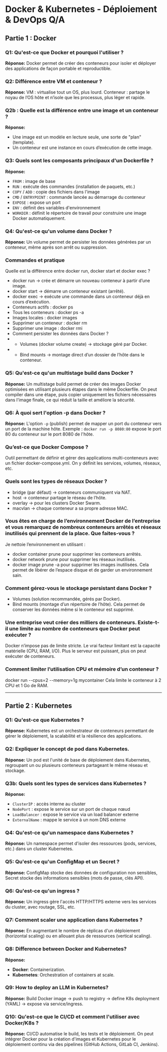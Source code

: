 
# Docker & Kubernetes - Déploiement & DevOps Q/A

## Partie 1 : Docker

### Q1: Qu'est-ce que Docker et pourquoi l'utiliser ?
**Réponse:**
Docker permet de créer des conteneurs pour isoler et déployer des applications de façon portable et reproductible.

### Q2: Différence entre VM et conteneur ?
**Réponse:**
VM : virtualise tout un OS, plus lourd. 
Conteneur : partage le noyau de l’OS hôte et n’isole que les processus, plus léger et rapide.
### Q2b : Quelle est la différence entre une image et un conteneur ?
**Réponse:**
- Une image est un modèle en lecture seule, une sorte de "plan" (template).
- Un conteneur est une instance en cours d’exécution de cette image.

### Q3: Quels sont les composants principaux d'un Dockerfile ?
**Réponse:**
- `FROM` : image de base
- `RUN` : exécute des commandes (installation de paquets, etc.)
- `COPY` / `ADD` : copie des fichiers dans l'image
- `CMD` / `ENTRYPOINT` : commande lancée au démarrage du conteneur
- `EXPOSE` : expose un port
- `ENV` : définit des variables d'environnement
- `WORKDIR` : définit le répertoire de travail
pour construire une image Docker automatiquement.

### Q4: Qu'est-ce qu'un volume dans Docker ?
**Réponse:**
Un volume permet de persister les données générées par un conteneur, même après son arrêt ou suppression.

### Commandes et pratique
 Quelle est la différence entre docker run, docker start et docker exec ?

- docker run → crée et démarre un nouveau conteneur à partir d’une image.
- docker start → démarre un conteneur existant (arrêté).
- docker exec → exécute une commande dans un conteneur déjà en cours d’exécution.
- Conteneurs actifs : docker ps
- Tous les conteneurs : docker ps -a
- Images locales : docker images
- Supprimer un conteneur : docker rm <id>
- Supprimer une image : docker rmi <id>
- Comment persister les données dans Docker ?
- - Volumes (docker volume create) → stockage géré par Docker.
- - Bind mounts → montage direct d’un dossier de l’hôte dans le conteneur.

### Q5: Qu'est-ce qu'un multistage build dans Docker ?
**Réponse:**
Un multistage build permet de créer des images Docker optimisées en utilisant plusieurs étapes dans le même Dockerfile. On peut compiler dans une étape, puis copier uniquement les fichiers nécessaires dans l'image finale, ce qui réduit la taille et améliore la sécurité.

### Q6: À quoi sert l'option -p dans Docker ?
**Réponse:**
L'option `-p` (publish) permet de mapper un port du conteneur vers un port de la machine hôte. Exemple : `docker run -p 8080:80` expose le port 80 du conteneur sur le port 8080 de l'hôte.

### Qu’est-ce que Docker Compose ?
 Outil permettant de définir et gérer des applications multi-conteneurs avec un fichier docker-compose.yml. On y définit les services, volumes, réseaux, etc.
 
### Quels sont les types de réseaux Docker ?
- bridge (par défaut) → conteneurs communiquent via NAT.
- host → conteneur partage le réseau de l’hôte.
- overlay → pour les clusters Docker Swarm.
- macvlan → chaque conteneur a sa propre adresse MAC.

### Vous êtes en charge de l’environnement Docker de l’entreprise et vous remarquez de nombreux conteneurs arrêtés et réseaux inutilisés qui prennent de la place. Que faites-vous ?
 Je nettoie l’environnement en utilisant :
- docker container prune pour supprimer les conteneurs arrêtés.
- docker network prune pour supprimer les réseaux inutilisés.
- docker image prune -a pour supprimer les images inutilisées.
Cela permet de libérer de l’espace disque et de garder un environnement sain.

### Comment gérez-vous le stockage persistant dans Docker ?
- Volumes (solution recommandée, gérés par Docker).
- Bind mounts (montage d’un répertoire de l’hôte).
Cela permet de conserver les données même si le conteneur est supprimé.

### Une entreprise veut créer des milliers de conteneurs. Existe-t-il une limite au nombre de conteneurs que Docker peut exécuter ?
Docker n’impose pas de limite stricte. Le vrai facteur limitant est la capacité matérielle (CPU, RAM, I/O). Plus le serveur est puissant, plus on peut exécuter de conteneurs.

### Comment limiter l’utilisation CPU et mémoire d’un conteneur ?

docker run --cpus=2 --memory=1g mycontainer
Cela limite le conteneur à 2 CPU et 1 Go de RAM.

---

## Partie 2 : Kubernetes

### Q1: Qu'est-ce que Kubernetes ?
**Réponse:**
Kubernetes est un orchestrateur de conteneurs permettant de gérer le déploiement, la scalabilité et la résilience des applications.

### Q2: Expliquer le concept de pod dans Kubernetes.
**Réponse:**
Un pod est l'unité de base de déploiement dans Kubernetes, regroupant un ou plusieurs conteneurs partageant le même réseau et stockage.


### Q3b: Quels sont les types de services dans Kubernetes ?
**Réponse:**
- `ClusterIP` : accès interne au cluster
- `NodePort` : expose le service sur un port de chaque nœud
- `LoadBalancer` : expose le service via un load balancer externe
- `ExternalName` : mappe le service à un nom DNS externe

### Q4: Qu'est-ce qu'un namespace dans Kubernetes ?
**Réponse:**
Un namespace permet d'isoler des ressources (pods, services, etc.) dans un cluster Kubernetes.

### Q5: Qu'est-ce qu'un ConfigMap et un Secret ?
**Réponse:**
ConfigMap stocke des données de configuration non sensibles, Secret stocke des informations sensibles (mots de passe, clés API).

### Q6: Qu'est-ce qu'un ingress ?
**Réponse:**
Un ingress gère l'accès HTTP/HTTPS externe vers les services du cluster, avec routage, SSL, etc.

### Q7: Comment scaler une application dans Kubernetes ?
**Réponse:**
En augmentant le nombre de réplicas d'un déploiement (horizontal scaling) ou en allouant plus de ressources (vertical scaling).

### Q8: Difference between Docker and Kubernetes?
**Réponse:**
- **Docker**: Containerization.
- **Kubernetes**: Orchestration of containers at scale.

### Q9: How to deploy an LLM in Kubernetes?
**Réponse:**
Build Docker image → push to registry → define K8s deployment (YAML) → expose via service/ingress.

### Q10: Qu'est-ce que le CI/CD et comment l'utiliser avec Docker/K8s ?
**Réponse:**
CI/CD automatise le build, les tests et le déploiement. On peut intégrer Docker pour la création d'images et Kubernetes pour le déploiement continu via des pipelines (GitHub Actions, GitLab CI, Jenkins).
